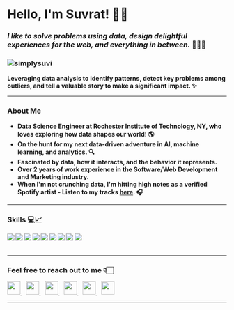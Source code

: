 <h1><strong>Hello, I'm Suvrat! 👋🏻</h1>

<h3 align="left"><em>I like to solve problems using data, design delightful experiences for the web, and everything in between.</em> 👨🏻‍💻</h3>
<h3 align="left"><img src="https://komarev.com/ghpvc/?username=simplysuvi" alt="simplysuvi"></h3>


<p>Leveraging data analysis to identify patterns, detect key problems among outliers, and tell a valuable story to make a significant impact. ✨</p>

<hr>

<h3>About Me</h3>
<ul>
<li>Data Science Engineer at Rochester Institute of Technology, NY, who loves exploring how data shapes our world! 🌎</li>
<li>On the hunt for my next data-driven adventure in AI, machine learning, and analytics. 🔍</li>
<li>Fascinated by data, how it interacts, and the behavior it represents.</li>
<li>Over 2 years of work experience in the Software/Web Development and Marketing industry.</li>
<li>When I'm not crunching data, I'm hitting high notes as a verified Spotify artist - Listen to my tracks <a href="https://open.spotify.com/artist/0Qc2FzRFU7IeFUEYDijkCU?si=ZiYn7Mg7QjGGFXMN6Zb4Zw" alt="simplysuvi" target="_blank">here</a>. 🎧</li>
</ul>
<hr>

<h3>Skills 💻📈</h3>
<div style="cursor:default; pointer-events:none;">
    <img style="cursor:default; pointer-events:none;" src="https://img.shields.io/badge/python-%2314354C.svg?style=for-the-badge&logo=python&logoColor=white">
    <img style="cursor:default; pointer-events:none;" src="https://img.shields.io/badge/pandas-%23150458.svg?style=for-the-badge&logo=pandas&logoColor=white">
    <img style="cursor:default; pointer-events:none;" src="https://img.shields.io/badge/numpy-%23013243.svg?style=for-the-badge&logo=numpy&logoColor=white">
    <img style="cursor:default; pointer-events:none;" src="https://img.shields.io/badge/scikit--learn-%23F7931E.svg?style=for-the-badge&logo=scikit-learn&logoColor=white">
    <img style="cursor:default; pointer-events:none;" src="https://img.shields.io/badge/git-%23F05033.svg?style=for-the-badge&logo=git&logoColor=white">
    <img style="cursor:default; pointer-events:none;" src="https://img.shields.io/badge/html5-%23E34F26.svg?style=for-the-badge&logo=html5&logoColor=white">
    <img style="cursor:default; pointer-events:none;" src="https://img.shields.io/badge/css-%23E34F26.svg?style=for-the-badge&logo=css3&logoColor=white">
    <img style="cursor:default; pointer-events:none;" src="https://img.shields.io/badge/javascript-%23E34F26.svg?style=for-the-badge&logo=javascript&logoColor=white">
    <img style="cursor:default; pointer-events:none;" src="https://img.shields.io/badge/Java-ED8B00?style=for-the-badge&logo=openjdk&logoColor=white">
</div>
<br>
<hr>

<h3>Feel free to reach out to me 👇🏻</h3>
<div>
    <a href="https://www.linkedin.com/in/simplysuvi/" target="_blank">
        <img src="https://cdn-icons-png.flaticon.com/512/174/174857.png" width="30px">
    </a>&nbsp;&nbsp;
    <a href="https://twitter.com/Simplysuvi/" target="_blank">
        <img src="https://cdn-icons-png.flaticon.com/512/124/124021.png" width="30px">
    </a>&nbsp;&nbsp;
    <a href="https://github.com/Simplysuvi/" target="_blank">
        <img src="https://cdn-icons-png.flaticon.com/512/1051/1051326.png" width="30px">
    </a>&nbsp;&nbsp;
    <a href="https://codepen.io/simplysuvi" target="_blank">
        <img src="https://cdn-icons-png.flaticon.com/512/2111/2111501.png" width="30px">
    </a>&nbsp;&nbsp;
    <a href="https://www.instagram.com/simplysuvi/" target="_blank">
        <img src="https://cdn-icons-png.flaticon.com/512/1384/1384063.png" width="30px">
    </a>&nbsp;&nbsp;
    <a href="https://github.com/Simplysuvi/" target="_blank">
        <img src="https://cdn-icons-png.flaticon.com/512/1051/1051326.png" width="30px">
    </a>
</div>
<hr>
<br>
<!-- <div >
    <img align="left" src="https://github-readme-stats.vercel.app/api?username=simplysuvi&count_private=true&show_icons=true&theme=buefy" width="400px" alt="suvrat-jain">
    &nbsp;&nbsp;
    &nbsp;&nbsp;
    <img align="center" src="https://github-readme-stats.vercel.app/api/top-langs/?username=simplysuvi&layout=compact&theme=buefy" width="350px" alt="suvrat-jain">
</div> -->

